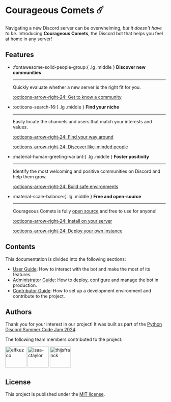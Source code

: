 # Courageous Comets ☄️

Navigating a new Discord server can be overwhelming, _but it doesn't have to be_. Introducing **Courageous Comets**,
the Discord bot that helps you feel at home in any server!

## Features

<div class="grid cards" markdown>

- :fontawesome-solid-people-group:{ .lg .middle } **Discover new communities**

    ---

    Quickly evaluate whether a new server is the right fit for you.

    [:octicons-arrow-right-24: Get to know a community](./user-guide/getting-started.md#getting-to-know-the-community)

- :octicons-search-16:{ .lg .middle } **Find your niche**

    ---

    Easily locate the channels and users that match your interests and values.

    [:octicons-arrow-right-24: Find your way around](./user-guide/getting-started.md#finding-your-way-around)

    [:octicons-arrow-right-24: Discover like-minded people](./user-guide/getting-started.md#discovering-like-minded-people)

- :material-human-greeting-variant:{ .lg .middle } **Foster positivity**

    ---

    Identify the most welcoming and positive communities on Discord and help them grow.

    [:octicons-arrow-right-24: Build safe environments](./user-guide/getting-started.md#contributing-to-a-safe-environment)

- :material-scale-balance:{ .lg .middle } **Free and open-source**

    ---

    Courageous Comets is fully [open source](https://github.com/thijsfranck/courageous-comets/blob/<APP_VERSION>/)
    and free to use for anyone!

    [:octicons-arrow-right-24: Install on your server](./user-guide/installing-the-bot.md)

    [:octicons-arrow-right-24: Deploy your own instance](./admin-guide//deployment.md)

</div>

## Contents

This documentation is divided into the following sections:

- [User Guide](./user-guide/index.md): How to interact with the bot and make the most of its features.
- [Administrator Guide](./admin-guide/index.md): How to deploy, configure and manage the bot in production.
- [Contributor Guide](./contributor-guide/index.md): How to set up a development environment and contribute to
  the project.

## Authors

Thank you for your interest in our project! It was built as part of the [Python Discord Summer Code Jam 2024](https://www.pythondiscord.com/events/code-jams/11/).

The following team members contributed to the project:

[<img src="https://github.com/elfkuzco.png" alt="elfkuzco" title="elf" width="66">](https://github.com/elfkuzco)
[<img src="https://github.com/isaa-ctaylor.png" alt="isaa-ctaylor" title="Isaac" width="66">](https://github.com/isaa-ctaylor)
[<img src="https://github.com/thijsfranck.png" alt="thijsfranck" title="TFBlunt" width="66">](https://github.com/thijsfranck)

## License

This project is published under the [MIT license](https://github.com/thijsfranck/courageous-comets/blob/<APP_VERSION>/LICENSE).
